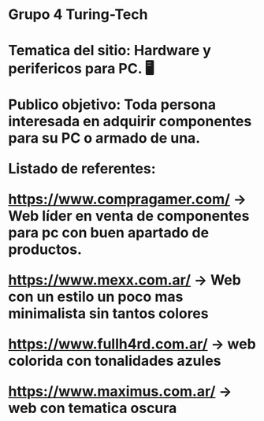 <h1> Grupo 4 Turing-Tech <h1/>





Tematica del sitio: Hardware y perifericos para PC. 🖥️

Publico objetivo: Toda persona interesada en adquirir componentes para su PC o armado de una. 

Listado de referentes: 

https://www.compragamer.com/  -> Web líder en venta de componentes para pc con buen apartado de productos.

https://www.mexx.com.ar/      -> Web con un estilo un poco mas minimalista sin tantos colores

https://www.fullh4rd.com.ar/  -> web colorida con tonalidades azules

https://www.maximus.com.ar/   -> web con tematica oscura 

